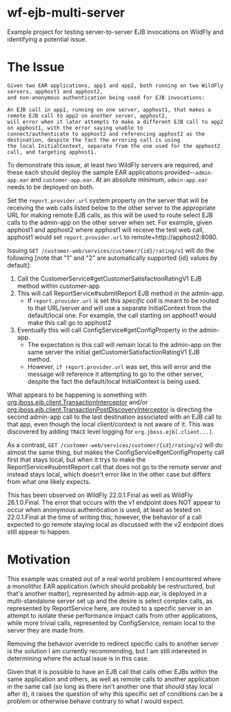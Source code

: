 # wf-ejb-multi-server
Example project for testing server-to-server EJB invocations on WildFly and identifying a potential issue.

# The Issue

```
Given two EAR applications, app1 and app2, both running on two WildFly servers, apphost1 and apphost2, 
and non-anonymous authentication being used for EJB invocations:

An EJB call in app1, running on one server, apphost1, that makes a remote EJB call to app2 on another server, apphost2, 
will error when it later attempts to make a different EJB call to app2 on apphost1, with the error saying unable to
connect/authenticate to apphost2 and referencing apphost2 as the destination, despite the fact the erroring call is using 
the local InitialContext, separate from the one used for the apphost2 call, and targeting apphost1.     
```

To demonstrate this issue, at least two WildFly servers are required, and these each should deploy the sample
EAR applications provided--`admin-app.ear` and `customer-app.ear`. At an absolute minimum, `admin-app.ear` needs to
be deployed on both.

Set the `report.provider.url` system property on the server that will be receiving the web calls listed below to the other server 
to the appropriate URL for making remote EJB calls, as this will be used to route select EJB calls to the admin-app on the
other server when set. For example, given apphost1 and apphost2 where apphost1 will receive the test web call, apphost1
would set `report.provider.url` to remote+http://apphost2:8080.

Issuing `GET /customer-web/services/customer/{id}/rating/v1` will do the following 
[note that "1" and "2" are automatically supported {id} values by default]:

1) Call the CustomerService#getCustomerSatisfactionRatingV1 EJB method within customer-app
2) This will call ReportService#submitReport EJB method in the admin-app.
   - If `report.provider.url` is set *this specific call* is meant to be routed to that URL/server and will use a separate 
   InitialContext from the default/local one. For example, the call starting on apphost1 would make this call go to apphost2
3) Eventually this will call ConfigService#getConfigProperty in the admin-app.
   - The expectation is this call will remain local to the admin-app on the same server the initial getCustomerSatisfactionRatingV1 EJB method.
   - However, `if report.provider.url` was set, this will error and the message will reference it attempting to go to 
   the other server, despite the fact the default/local InitialContext is being used.

What appears to be happening is something with [org.jboss.ejb.client.TransactionInterceptor](https://github.com/wildfly/jboss-ejb-client/blob/4.0/javax/src/main/java/org/jboss/ejb/client/TransactionInterceptor.java)
and/or [org.jboss.ejb.client.TransactionPostDiscoveryInterceptor](https://github.com/wildfly/jboss-ejb-client/blob/4.0/javax/src/main/java/org/jboss/ejb/client/TransactionPostDiscoveryInterceptor.java)
is directing the second admin-app call to the last destination associated with an EJB call to that app, even though the 
local client/context is not aware of it. This was discovered by adding `TRACE` level logging for `org.jboss.ejb[.client...]`.

As a contrast, `GET /customer-web/services/customer/{id}/rating/v2` will do almost the same thing, but makes the 
ConfigService#getConfigProperty call first that stays local, but when it trys to make the ReportService#submitReport call
that does not go to the remote server and instead stays local, which doesn't error like in the other case but differs from
what one likely expects.

This has been observed on WildFly 22.0.1.Final as well as WildFly 26.1.0.Final. The error that occurs with the v1 endpoint
does NOT appear to occur when anonymous authentication is used, at least as tested on 22.0.1.Final at the time of writing 
this; however, the behavior of a call expected to go remote staying local as discussed with the v2 endpoint does still 
appear to happen.


# Motivation

This example was created out of a real world problem I encountered where a monolithic EAR application 
(which should probably be restructured, but that's another matter), represented by admin-app.ear, is deployed in a 
multi-standalone server set up and the desire is select complex calls, as represented by ReportService here, 
are routed to a specific server in an attempt to isolate these performance impact calls from other applications, 
while more trivial calls, represented by ConfigService, remain local to the server they are made from.

Removing the behavior override to redirect specific calls to another server is the solution I am currently recommending,
but I am still interested in determining where the actual issue is in this case.

Given that it is possible to have an EJB call that calls other EJBs within the same application and others, as well as remote
calls to another application in the same call (so long as there isn't another one that should stay local after it), it
raises the question of why this specific set of conditions can be a problem or otherwise behave contrary to what I would 
expect.